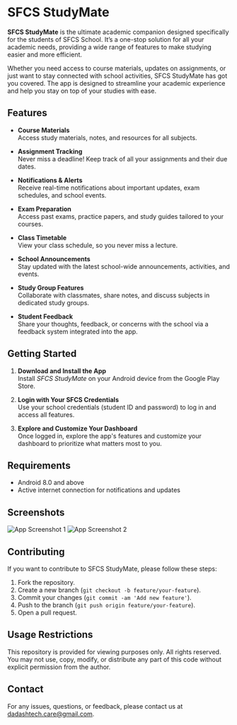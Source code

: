 # SFCS StudyMate

**SFCS StudyMate** is the ultimate academic companion designed specifically for the students of SFCS School. It’s a one-stop solution for all your academic needs, providing a wide range of features to make studying easier and more efficient.

Whether you need access to course materials, updates on assignments, or just want to stay connected with school activities, SFCS StudyMate has got you covered. The app is designed to streamline your academic experience and help you stay on top of your studies with ease.

## Features

- **Course Materials**  
  Access study materials, notes, and resources for all subjects.

- **Assignment Tracking**  
  Never miss a deadline! Keep track of all your assignments and their due dates.

- **Notifications & Alerts**  
  Receive real-time notifications about important updates, exam schedules, and school events.

- **Exam Preparation**  
  Access past exams, practice papers, and study guides tailored to your courses.

- **Class Timetable**  
  View your class schedule, so you never miss a lecture.

- **School Announcements**  
  Stay updated with the latest school-wide announcements, activities, and events.

- **Study Group Features**  
  Collaborate with classmates, share notes, and discuss subjects in dedicated study groups.

- **Student Feedback**  
  Share your thoughts, feedback, or concerns with the school via a feedback system integrated into the app.

## Getting Started

1. **Download and Install the App**  
   Install *SFCS StudyMate* on your Android device from the Google Play Store.

2. **Login with Your SFCS Credentials**  
   Use your school credentials (student ID and password) to log in and access all features.

3. **Explore and Customize Your Dashboard**  
   Once logged in, explore the app's features and customize your dashboard to prioritize what matters most to you.

## Requirements

- Android 8.0 and above
- Active internet connection for notifications and updates

## Screenshots

![App Screenshot 1](https://play-lh.googleusercontent.com/Bgy1U-VTMBSI90_TR_geNirT1n6vPjfbyIHL04algFyRhIilU2MYK9vmeg4tse66pTxV=w5120-h2880-rw)
![App Screenshot 2](https://play-lh.googleusercontent.com/4qfaSNriwXMe8br8qxGJAy8eKLetBkl023QbMWENlRO7DUKtu-0JMnsGTE5X_ZNNLA=w5120-h2880-rw)

## Contributing

If you want to contribute to SFCS StudyMate, please follow these steps:

1. Fork the repository.
2. Create a new branch (`git checkout -b feature/your-feature`).
3. Commit your changes (`git commit -am 'Add new feature'`).
4. Push to the branch (`git push origin feature/your-feature`).
5. Open a pull request.

## Usage Restrictions

This repository is provided for viewing purposes only.
All rights reserved. You may not use, copy, modify, or distribute any part of this code without explicit permission from the author.

## Contact

For any issues, questions, or feedback, please contact us at dadashtech.care@gmail.com.
